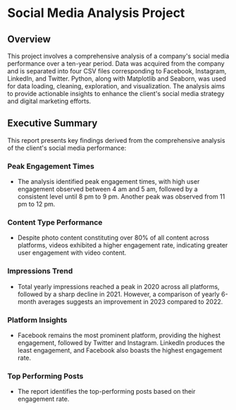 # Social Media Analysis Project

## Overview

This project involves a comprehensive analysis of a company's social media performance over a ten-year period. Data was acquired from the company and is separated into four CSV files corresponding to Facebook, Instagram, LinkedIn, and Twitter. Python, along with Matplotlib and Seaborn, was used for data loading, cleaning, exploration, and visualization. The analysis aims to provide actionable insights to enhance the client's social media strategy and digital marketing efforts.

## Executive Summary

This report presents key findings derived from the comprehensive analysis of the client's social media performance:

### Peak Engagement Times

- The analysis identified peak engagement times, with high user engagement observed between 4 am and 5 am, followed by a consistent level until 8 pm to 9 pm. Another peak was observed from 11 pm to 12 pm.

### Content Type Performance

- Despite photo content constituting over 80% of all content across platforms, videos exhibited a higher engagement rate, indicating greater user engagement with video content.

### Impressions Trend

- Total yearly impressions reached a peak in 2020 across all platforms, followed by a sharp decline in 2021. However, a comparison of yearly 6-month averages suggests an improvement in 2023 compared to 2022.

### Platform Insights

- Facebook remains the most prominent platform, providing the highest engagement, followed by Twitter and Instagram. LinkedIn produces the least engagement, and Facebook also boasts the highest engagement rate.

### Top Performing Posts

- The report identifies the top-performing posts based on their engagement rate.

